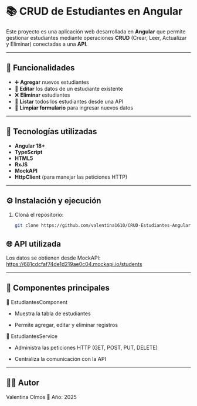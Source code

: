 # 📚 CRUD de Estudiantes en Angular

Este proyecto es una aplicación web desarrollada en **Angular** que permite gestionar estudiantes mediante operaciones **CRUD** (Crear, Leer, Actualizar y Eliminar) conectadas a una **API**.

---

## 🚀 Funcionalidades

- ➕ **Agregar** nuevos estudiantes  
- 📝 **Editar** los datos de un estudiante existente  
- ❌ **Eliminar** estudiantes  
- 👀 **Listar** todos los estudiantes desde una API  
- 🧹 **Limpiar formulario** para ingresar nuevos datos  

---

## 🧠 Tecnologías utilizadas

- **Angular 18+**
- **TypeScript**
- **HTML5**
- **RxJS**
- **MockAPI** 
- **HttpClient** (para manejar las peticiones HTTP)

---

## ⚙️ Instalación y ejecución

1. Cloná el repositorio:
   ```bash
   git clone https://github.com/valentina1610/CRUD-Estudiantes-Angular.git```

## 🌐 API utilizada

Los datos se obtienen desde MockAPI:
https://681cdcfaf74de1d219ae0c04.mockapi.io/students

---

## 🧩 Componentes principales

🔹 EstudiantesComponent

- Muestra la tabla de estudiantes

- Permite agregar, editar y eliminar registros

🔹 EstudiantesService

- Administra las peticiones HTTP (GET, POST, PUT, DELETE)

- Centraliza la comunicación con la API

---
  
## 🧑‍💻 Autor

Valentina Olmos
📅 Año: 2025
